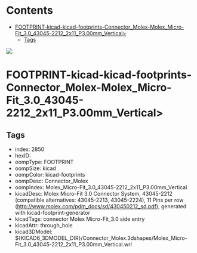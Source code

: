 



Contents
========

* [FOOTPRINT-kicad-kicad-footprints-Connector_Molex-Molex_Micro-Fit_3.0_43045-2212_2x11_P3.00mm_Vertical>](#footprint-kicad-kicad-footprints-connector_molex-molex_micro-fit_30_43045-2212_2x11_p300mm_vertical)
	* [Tags](#tags)
  
![][im]
# FOOTPRINT-kicad-kicad-footprints-Connector_Molex-Molex_Micro-Fit_3.0_43045-2212_2x11_P3.00mm_Vertical>

## Tags

- index: 2850
- hexID: 
- oompType: FOOTPRINT
- oompSize: kicad
- oompColor: kicad-footprints
- oompDesc: Connector_Molex
- oompIndex: Molex_Micro-Fit_3.0_43045-2212_2x11_P3.00mm_Vertical
- kicadDesc: Molex Micro-Fit 3.0 Connector System, 43045-2212 (compatible alternatives: 43045-2213, 43045-2224), 11 Pins per row (http://www.molex.com/pdm_docs/sd/430450212_sd.pdf), generated with kicad-footprint-generator
- kicadTags: connector Molex Micro-Fit_3.0 side entry
- kicadAttr: through_hole
- kicad3DModel: ${KICAD6_3DMODEL_DIR}/Connector_Molex.3dshapes/Molex_Micro-Fit_3.0_43045-2212_2x11_P3.00mm_Vertical.wrl



[im]: image.png
